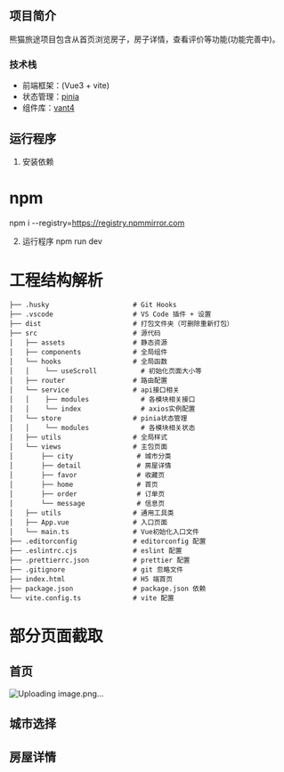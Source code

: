 ## 项目简介

熊猫旅途项目包含从首页浏览房子，房子详情，查看评价等功能(功能完善中)。

### 技术栈

- 前端框架：(Vue3 + vite)
- 状态管理：[pinia](https://pinia.vuejs.org/zh/)
- 组件库：[vant4](https://vant-contrib.gitee.io/vant/#/zh-CN/home)


## 运行程序

1. 安装依赖
# npm
npm i --registry=https://registry.npmmirror.com


2. 运行程序
npm run dev


# 工程结构解析

```
├── .husky                     # Git Hooks
├── .vscode                    # VS Code 插件 + 设置
├── dist                       # 打包文件夹（可删除重新打包）
├── src                        # 源代码
│   ├── assets                 # 静态资源
│   ├── components             # 全局组件
│   └── hooks                  # 全局函数
│   │    └── useScroll           # 初始化页面大小等
│   ├── router                 # 路由配置
│   └── service                # api接口相关
│   │    ├── modules             # 各模块相关接口
│   │    └── index               # axios实例配置
│   └── store                  # pinia状态管理
│   │    └── modules             # 各模块相关状态
│   ├── utils                  # 全局样式
│   └── views                  # 主包页面
│       ├── city                # 城市分类
│       ├── detail              # 房屋详情
│       ├── favor               # 收藏页
│       ├── home                # 首页
│       ├── order               # 订单页
│       └── message             # 信息页
│   ├── utils                  # 通用工具类
│   ├── App.vue                # 入口页面
│   └── main.ts                # Vue初始化入口文件
├── .editorconfig              # editorconfig 配置
├── .eslintrc.cjs              # eslint 配置
├── .prettierrc.json           # prettier 配置
├── .gitignore                 # git 忽略文件
├── index.html                 # H5 端首页
├── package.json               # package.json 依赖
└── vite.config.ts             # vite 配置
```

# 部分页面截取
## 首页
![Uploading image.png…]()


## 城市选择



## 房屋详情
